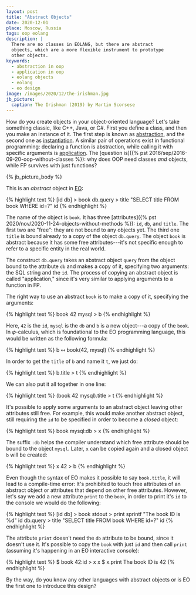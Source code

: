 ```yaml
---
layout: post
title: "Abstract Objects"
date: 2020-12-01
place: Moscow, Russia
tags: oop eolang
description: |
  There are no classes in EOLANG, but there are abstract
  objects, which are a more flexible instrument to prototype
  other objects.
keywords:
  - abstraction in oop
  - application in oop
  - eolang objects
  - eolang
  - eo design
image: /images/2020/12/the-irishman.jpg
jb_picture:
  caption: The Irishman (2019) by Martin Scorsese
---
```


How do you create objects in your object-oriented language?
Let's take something classic, like C++, Java, or C#. First you define
a class, and then you make an instance of it. The first step is known
as [abstraction](https://en.wikipedia.org/wiki/Abstraction_%28computer_science%29),
and the second one as
[instantiation](https://en.wikipedia.org/wiki/Instance_%28computer_science%29#Object_oriented_programming).
A similar pair of operations
exist in functional programming: declaring a function is
abstraction,
while calling it with specific arguments is
[application](https://en.wikipedia.org/wiki/Apply).
The [question is]({% pst 2016/sep/2016-09-20-oop-without-classes %}):
why does OOP need classes _and_ objects,
while FP survives with just functions?

<!--more-->

{% jb_picture_body %}

This is an _abstract_ object in [EO](https://www.eolang.org):

{% highlight text %}
[id db] > book
  db.query > title
    "SELECT title FROM book WHERE id=?"
    id
{% endhighlight %}

The name of the object is `book`. It has three
[attributes]({% pst 2020/nov/2020-11-24-objects-without-methods %}): `id`, `db`, and `title`.
The first two are "free": they are not bound to any objects yet. The third
one `title` is bound already to a copy of the object `db.query`. The object
`book` is abstract because it has some free attributes---it's not specific
enough to refer to a specific entity in the real world.

The construct `db.query` takes an abstract object `query` from the object
bound to the attribute `db` and makes a copy of it, specifying two
arguments: the SQL string and the `id`. The process of copying an abstract
object is called "application," since it's very similar to applying
arguments to a function in FP.

The right way to use an abstract `book` is to make a copy of it, specifying
the arguments:

{% highlight text %}
book 42 mysql > b
{% endhighlight %}

Here, `42` is the `id`, `mysql` is the `db` and `b` is
a new object---a copy of the `book`. In 𝜑-calculus, which is foundational
to the EO programming language, this would be written as the following
formula:

{% highlight text %}
b ↤ book(42, mysql)
{% endhighlight %}

In order to get the `title` of `b` and name it `t`, we just do:

{% highlight text %}
b.title > t
{% endhighlight %}

We can also put it all together in one line:

{% highlight text %}
(book 42 mysql).title > t
{% endhighlight %}

It's possible to apply some arguments to an abstract object leaving
other attributes still free. For example, this would make
another abstract object, still requiring the `id` to be specified
in order to become a _closed_ object:

{% highlight text %}
book mysql:db > x
{% endhighlight %}

The suffix `:db` helps the compiler understand which free
attribute should be bound to the object `mysql`.
Later, `x` can be copied again and a closed object `b` will be created:

{% highlight text %}
x 42 > b
{% endhighlight %}

Even though the syntax of EO makes it possible to say `book.title`,
it will lead to a compile-time error: It's prohibited to touch
free attributes of an abstract object or attributes that depend
on other free attributes. However, let's say we add a new attribute `print` to the
`book`, in order to print it's `id` to the console we would do the following:

{% highlight text %}
[id db] > book
  stdout > print
    sprintf
      "The book ID is %d"
      id
  db.query > title
    "SELECT title FROM book WHERE id=?"
    id
{% endhighlight %}

The attribute `print` doesn't need the `db` attribute to be bound, since it
doesn't use it. It's possible to copy the `book` with just `id` and
then call `print` (assuming it's happening in an EO interactive console):

{% highlight text %}
$ book 42:id > x
x
$ x.print
The book ID is 42
{% endhighlight %}

By the way, do you know any other languages with abstract objects or
is EO the first one to introduce this design?
